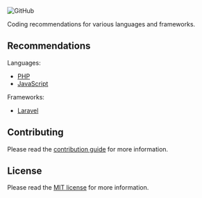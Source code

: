 ![GitHub](https://img.shields.io/github/license/xuanquynh/coding-recommendations.svg)

Coding recommendations for various languages and frameworks.

## Recommendations

Languages:
- [PHP](./languages/php.md)
- [JavaScript](./languages/javascript.md)

Frameworks:
- [Laravel](./frameworks/laravel.md)

## Contributing

Please read the [contribution guide](https://seriquynh.com/oss?project=xuanquynh/coding-recommendations) for more information.

## License

Please read the [MIT license](LICENSE.md) for more information.
